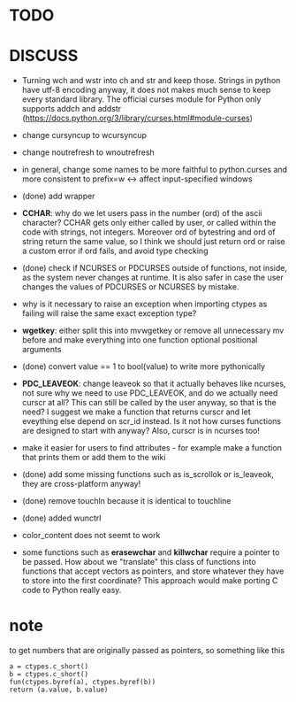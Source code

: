 # TODO

# DISCUSS

- Turning wch and wstr into ch and str and keep those. Strings in python have utf-8 encoding anyway, it does not makes much sense to keep every standard library. The official curses module for Python only supports addch and addstr (https://docs.python.org/3/library/curses.html#module-curses)

- change cursyncup to wcursyncup

- change noutrefresh to wnoutrefresh

- in general, change some names to be more faithful to python.curses and more consistent to prefix=w <-> affect input-specified windows

- (done) add wrapper

- __CCHAR__: why do we let users pass in the number (ord) of the ascii character? CCHAR gets only either called by user, or called within the code with strings, not integers. Moreover ord of bytestring and ord of string return the same value, so I think we should just return ord or raise a custom error if ord fails, and avoid type checking

- (done) check if NCURSES or PDCURSES outside of functions, not inside, as the system never changes at runtime. It is also safer in case the user changes the values of PDCURSES or NCURSES by mistake.
 
- why is it necessary to raise an exception when importing ctypes as failing will raise the same exact exception type?

- __wgetkey__: either split this into mvwgetkey or remove all unnecessary mv before and make everything into one function optional positional arguments

- (done) convert value == 1 to bool(value) to write more pythonically

- __PDC_LEAVEOK__: change leaveok so that it actually behaves like ncurses, not sure why we need to use PDC_LEAVEOK, and do we actually need curscr at all? This can still be called by the user anyway, so that is the need? I suggest we make a function that returns curscr and let eveything else depend on scr_id instead. Is it not how curses functions are designed to start with anyway? Also, curscr is in ncurses too!

- make it easier for users to find attributes - for example make a function that prints them or add them to the wiki

- (done) add some missing functions such as is_scrollok or is_leaveok, they are cross-platform anyway!

- (done) remove touchln because it is identical to touchline

- (done) added wunctrl

- color_content does not seemt to work

- some functions such as __erasewchar__ and __killwchar__ require a pointer to be passed. How about we "translate" this class of functions into functions that accept vectors as pointers, and store whatever they have to store into the first coordinate? This approach would make porting C code to Python really easy.

# note

to get numbers that are originally passed as pointers, so something like this

    a = ctypes.c_short()
    b = ctypes.c_short()
    fun(ctypes.byref(a), ctypes.byref(b))
    return (a.value, b.value)